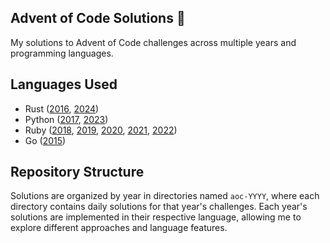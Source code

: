 ## Advent of Code Solutions 🎄

My solutions to Advent of Code challenges across multiple years and programming languages.

## Languages Used

- Rust ([2016](<https://github.com/ignat-z/advent-of-code/tree/main/aoc-2016>), [2024](<https://github.com/ignat-z/advent-of-code/tree/main/aoc-2024>))
- Python ([2017](<https://github.com/ignat-z/advent-of-code/tree/main/aoc-2017>), [2023](<https://github.com/ignat-z/advent-of-code/tree/main/aoc-2023>))
- Ruby ([2018](<https://github.com/ignat-z/advent-of-code/tree/main/aoc-2018>), [2019](<https://github.com/ignat-z/advent-of-code/tree/main/aoc-2019>), [2020](<https://github.com/ignat-z/advent-of-code/tree/main/aoc-2020>), [2021](<https://github.com/ignat-z/advent-of-code/tree/main/aoc-2021>), [2022](<https://github.com/ignat-z/advent-of-code/tree/main/aoc-2020>))
- Go ([2015](<https://github.com/ignat-z/advent-of-code/tree/main/aoc-2015>))

## Repository Structure

Solutions are organized by year in directories named `aoc-YYYY`, where each directory contains daily solutions for that year's challenges. Each year's solutions are implemented in their respective language, allowing me to explore different approaches and language features.
